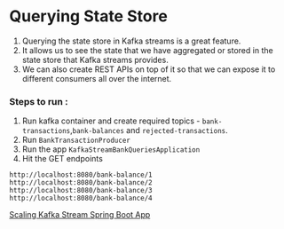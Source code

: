 # Querying State Store

1. Querying the state store in Kafka streams is a great feature.
2. It allows us to see the state that we have aggregated or stored in the state store that Kafka streams provides.
3. We can also create REST APIs on top of it so that we can expose it to different consumers all over the internet.

### Steps to run :
1. Run kafka container and create required topics - ```bank-transactions```,```bank-balances``` and ```rejected-transactions```.
2. Run ```BankTransactionProducer```
3. Run the app ```KafkaStreamBankQueriesApplication```
4. Hit the GET endpoints
```shell
http://localhost:8080/bank-balance/1
http://localhost:8080/bank-balance/2
http://localhost:8080/bank-balance/3
http://localhost:8080/bank-balance/4
```

[Scaling Kafka Stream Spring Boot App](https://github.com/Mnyu/kafka/blob/main/kafka-stream-bank-queries/Scaling.md)